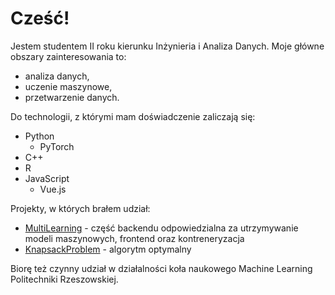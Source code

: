 # Cześć!

Jestem studentem II roku kierunku Inżynieria i Analiza Danych.
Moje główne obszary zainteresowania to:

- analiza danych,
- uczenie maszynowe,
- przetwarzenie danych.

Do technologii, z którymi mam doświadczenie zaliczają się:

- Python
    - PyTorch
- C++
- R
- JavaScript
    - Vue.js

Projekty, w których brałem udział:

- [MultiLearning](https://github.com/FWalkowicz/MultiLearning) - część backendu odpowiedzialna za utrzymywanie modeli maszynowych, frontend oraz kontreneryzacja
- [KnapsackProblem](https://github.com/FWalkowicz/KnapsackProblem) - algorytm optymalny

Biorę też czynny udział w działalności koła naukowego Machine Learning Politechniki Rzeszowskiej.
